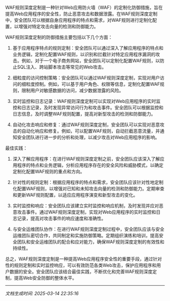 WAF规则深度定制是一种针对Web应用防火墙（WAF）的定制化防御措施，旨在提高Web应用程序的安全性，防止恶意攻击和数据泄露。在WAF规则深度定制中，安全团队可以根据自身应用程序的特点和需求，对WAF规则进行定制化配置，以增强对特定攻击向量的检测和防御能力。

WAF规则深度定制的防御措施主要包括以下几个方面：

1. 基于应用程序特点的规则定制：安全团队可以通过深入了解应用程序的特点和业务逻辑，定制化配置WAF规则，以识别和拦截针对特定应用程序漏洞的攻击。例如，对于一个电子商务网站，安全团队可以定制化配置WAF规则，以防止SQL注入、跨站脚本攻击等常见的Web攻击。

2. 细粒度的访问控制策略：安全团队可以通过WAF规则深度定制，实现对用户访问的细粒度控制。例如，可以基于用户角色、权限等信息，定制化配置WAF规则，限制用户对敏感数据的访问，减少数据泄露的风险。

3. 实时监控和日志记录：WAF规则深度定制可以实现对Web应用程序的实时监控和日志记录，及时发现异常访问行为和攻击事件。安全团队可以根据监控和日志信息，及时调整WAF规则配置，提高对新型攻击的检测和防御能力。

4. 自动化攻击响应和修复：通过WAF规则深度定制，安全团队可以实现对恶意攻击的自动化响应和修复。例如，可以配置WAF规则，自动拦截恶意流量，并通知安全团队进行进一步的分析和处理，以减少攻击对Web应用程序的影响。

最佳实践：

1. 深入了解应用程序：在进行WAF规则深度定制之前，安全团队应该深入了解应用程序的特点和业务逻辑，分析应用程序存在的安全风险和威胁模式，以确定定制化配置WAF规则的重点和方向。

2. 针对性的规则定制：根据应用程序的特点和需求，安全团队应该针对性地定制化配置WAF规则，以增强对已知和未知攻击向量的检测和防御能力。定期审查和更新WAF规则配置，以适应应用程序演变和新型攻击的变化。

3. 实时监控和响应：安全团队应该建立实时监控和响应机制，及时发现并应对恶意攻击事件。通过WAF规则深度定制，实现对Web应用程序的实时监控和日志记录，提高对攻击事件的响应速度和准确性。

4. 与安全运维团队协作：在进行WAF规则深度定制过程中，安全团队应该与安全运维团队密切合作，共同制定和实施防御策略。定期组织演练和培训，提高安全团队和安全运维团队的配合和应对能力，确保WAF规则深度定制的有效性和持续性。

总之，WAF规则深度定制是一种提高Web应用程序安全性的重要手段，通过针对性的规则定制和实时监控响应，可以有效防范各类Web攻击，保护应用程序和用户数据的安全。安全团队应该结合最佳实践，不断优化和完善WAF规则深度定制，提高Web安全防御的整体水平。

---

*文档生成时间: 2025-03-14 22:35:16*


